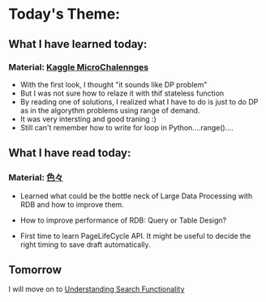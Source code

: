 # Today's Theme: 

## What I have learned today:

### Material: [Kaggle MicroChalennges](https://www.kaggle.com/general/62469)
- With the first look, I thought "it sounds like DP problem"
- But I was not sure how to relaze it with thif stateless function
- By reading one of solutions, I realized what I have to do is just to do DP as in the algorythm problems using range of demand.
- It was very intersting and good traning :)
- Still can't remember how to write for loop in Python....range()....
    
## What I have read today:
### Material: [色々](https://developers.google.com/web/updates/2018/07/page-lifecycle-api#overview_of_page_lifecycle_states_and_events)
- Learned what could be the bottle neck of Large Data Processing with RDB and how to improve them.
- How to improve performance of RDB: Query or Table Design?

- First time to learn PageLifeCycle API. It might be useful to decide the right timing to save draft automatically.

## Tomorrow
I will move on to [Understanding Search Functionality](https://mode.com/sql-tutorial/understanding-search-functionality)
